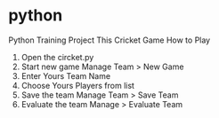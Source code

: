 # python
Python Training Project
This Cricket Game
How to Play
1. Open the circket.py
2. Start new game Manage Team > New Game
3. Enter Yours Team Name
4. Choose Yours Players from list
5. Save the team Manage Team > Save Team
6. Evaluate the team Manage > Evaluate Team

